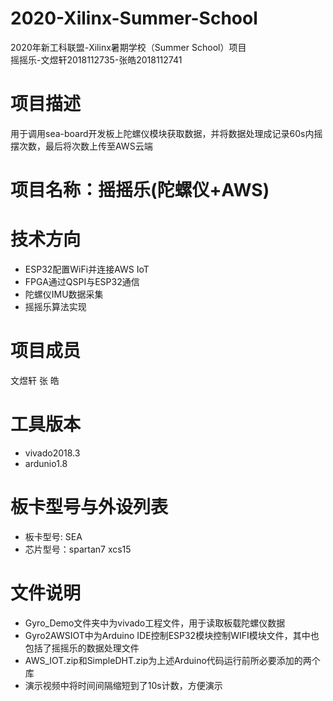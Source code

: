 # 2020-Xilinx-Summer-School
2020年新工科联盟-Xilinx暑期学校（Summer School）项目  
摇摇乐-文煜轩2018112735-张皓2018112741  
# 项目描述
用于调用sea-board开发板上陀螺仪模块获取数据，并将数据处理成记录60s内摇摆次数，最后将次数上传至AWS云端  
# 项目名称：摇摇乐(陀螺仪+AWS)
# 技术方向
* ESP32配置WiFi并连接AWS IoT
* FPGA通过QSPI与ESP32通信
* 陀螺仪IMU数据采集
* 摇摇乐算法实现  
# 项目成员
文煜轩 张 皓  
# ⼯具版本
* vivado2018.3
* ardunio1.8  
# 板卡型号与外设列表
* 板卡型号: SEA
* 芯片型号：spartan7 xcs15  
# 文件说明
* Gyro_Demo文件夹中为vivado工程文件，用于读取板载陀螺仪数据
* Gyro2AWSIOT中为Arduino IDE控制ESP32模块控制WIFI模块文件，其中也包括了摇摇乐的数据处理文件
* AWS_IOT.zip和SimpleDHT.zip为上述Arduino代码运行前所必要添加的两个库
* 演示视频中将时间间隔缩短到了10s计数，方便演示
